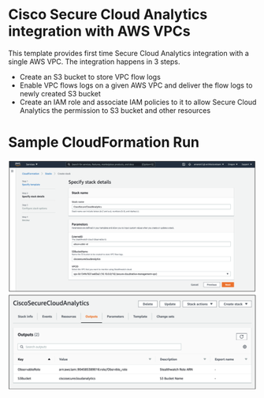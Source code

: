 # Cisco Secure Cloud Analytics integration with AWS VPCs  
This template provides first time Secure Cloud Analytics integration with a single AWS VPC. The integration happens in 3 steps.
  - Create an S3 bucket to store VPC flow logs  
  - Enable VPC flows logs on a given AWS VPC and deliver the flow logs to newly created S3 bucket  
  - Create an IAM role and associate IAM policies to it to allow Secure Cloud Analytics the permission to S3 bucket and other resources  

# Sample CloudFormation Run  
![alt text](https://github.com/cisco-security/Cisco-Validated-Designs/blob/master/safe-cloud-caas-aws/cisco-secure-analytics/images/step1.png)  
![alt text](https://github.com/cisco-security/Cisco-Validated-Designs/blob/master/safe-cloud-caas-aws/cisco-secure-analytics/images/step2.png)  
